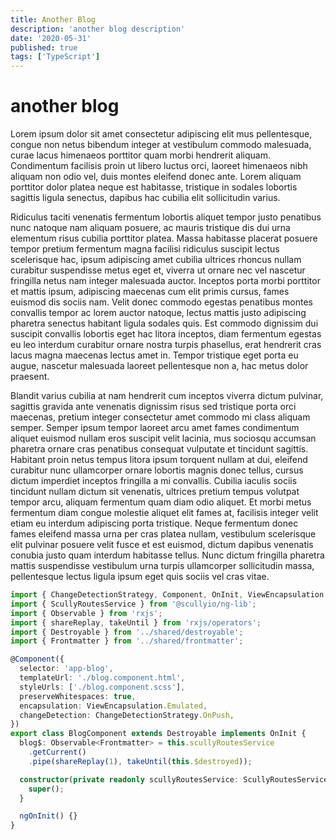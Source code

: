 ```yaml
---
title: Another Blog
description: 'another blog description'
date: '2020-05-31'
published: true
tags: ['TypeScript']
---
```


# another blog

Lorem ipsum dolor sit amet consectetur adipiscing elit mus pellentesque, congue non netus bibendum integer at vestibulum commodo malesuada, curae lacus himenaeos porttitor quam morbi hendrerit aliquam. Condimentum facilisis proin ut libero luctus orci, laoreet himenaeos nibh aliquam non odio vel, duis montes eleifend donec ante. Lorem aliquam porttitor dolor platea neque est habitasse, tristique in sodales lobortis sagittis ligula senectus, dapibus hac cubilia elit sollicitudin varius.

Ridiculus taciti venenatis fermentum lobortis aliquet tempor justo penatibus nunc natoque nam aliquam posuere, ac mauris tristique dis dui urna elementum risus cubilia porttitor platea. Massa habitasse placerat posuere tempor pretium fermentum magna facilisi ridiculus suscipit lectus scelerisque hac, ipsum adipiscing amet cubilia ultrices rhoncus nullam curabitur suspendisse metus eget et, viverra ut ornare nec vel nascetur fringilla netus nam integer malesuada auctor. Inceptos porta morbi porttitor et mattis ipsum, adipiscing maecenas cum elit primis cursus, fames euismod dis sociis nam. Velit donec commodo egestas penatibus montes convallis tempor ac lorem auctor natoque, lectus mattis justo adipiscing pharetra senectus habitant ligula sodales quis. Est commodo dignissim dui suscipit convallis lobortis eget hac litora inceptos, diam fermentum egestas eu leo interdum curabitur ornare nostra turpis phasellus, erat hendrerit cras lacus magna maecenas lectus amet in. Tempor tristique eget porta eu augue, nascetur malesuada laoreet pellentesque non a, hac metus dolor praesent.

Blandit varius cubilia at nam hendrerit cum inceptos viverra dictum pulvinar, sagittis gravida ante venenatis dignissim risus sed tristique porta orci maecenas, pretium integer consectetur amet commodo mi class aliquam semper. Semper ipsum tempor laoreet arcu amet fames condimentum aliquet euismod nullam eros suscipit velit lacinia, mus sociosqu accumsan pharetra ornare cras penatibus consequat vulputate et tincidunt sagittis. Habitant proin netus tempus litora ipsum torquent nullam at dui, eleifend curabitur nunc ullamcorper ornare lobortis magnis donec tellus, cursus dictum imperdiet inceptos fringilla a mi convallis. Cubilia iaculis sociis tincidunt nullam dictum sit venenatis, ultrices pretium tempus volutpat tempor arcu, aliquam fermentum quam diam odio aliquet. Et morbi metus fermentum diam congue molestie aliquet elit fames at, facilisis integer velit etiam eu interdum adipiscing porta tristique. Neque fermentum donec fames eleifend massa urna per cras platea nullam, vestibulum scelerisque elit pulvinar posuere velit fusce et est euismod, dictum dapibus venenatis conubia justo quam interdum habitasse tellus. Nunc dictum fringilla pharetra mattis suspendisse vestibulum urna turpis ullamcorper sollicitudin massa, pellentesque lectus ligula ipsum eget quis sociis vel cras vitae.

```typescript
import { ChangeDetectionStrategy, Component, OnInit, ViewEncapsulation } from '@angular/core';
import { ScullyRoutesService } from '@scullyio/ng-lib';
import { Observable } from 'rxjs';
import { shareReplay, takeUntil } from 'rxjs/operators';
import { Destroyable } from '../shared/destroyable';
import { Frontmatter } from '../shared/frontmatter';

@Component({
  selector: 'app-blog',
  templateUrl: './blog.component.html',
  styleUrls: ['./blog.component.scss'],
  preserveWhitespaces: true,
  encapsulation: ViewEncapsulation.Emulated,
  changeDetection: ChangeDetectionStrategy.OnPush,
})
export class BlogComponent extends Destroyable implements OnInit {
  blog$: Observable<Frontmatter> = this.scullyRoutesService
    .getCurrent()
    .pipe(shareReplay(1), takeUntil(this.$destroyed));

  constructor(private readonly scullyRoutesService: ScullyRoutesService) {
    super();
  }

  ngOnInit() {}
}
```
